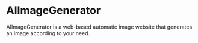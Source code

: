 # AIImageGenerator
AIImageGenerator is a web-based automatic image website that generates an image according to your need.
